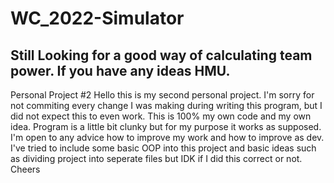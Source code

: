 # WC_2022-Simulator
## Still Looking for a good way of calculating team power. If you have any ideas HMU.
Personal Project #2
Hello this is my second personal project. I'm sorry for not commiting every change I was making during writing this program, but I did not expect this to even work. This is 100% my own code and my own idea. Program is a little bit clunky but for my purpose it works as supposed. I'm  open to any advice how to improve my work and how to improve as dev. I've tried to include some basic OOP into this project and basic ideas such as dividing project into seperate files but IDK if I did this correct or not. 
Cheers
